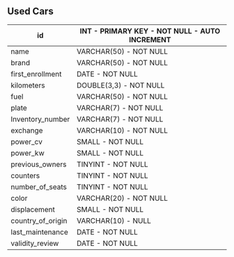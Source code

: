 ## Used Cars


| id | INT - PRIMARY KEY - NOT NULL - AUTO INCREMENT |
| ------- | --------- |
| name | VARCHAR(50) - NOT NULL |
| brand | VARCHAR(50) - NOT NULL |
| first_enrollment | DATE - NOT NULL |
| kilometers | DOUBLE(3,3) - NOT NULL |
| fuel | VARCHAR(50) - NOT NULL |
| plate | VARCHAR(7) - NOT NULL |
| Inventory_number | VARCHAR(7) - NOT NULL |
| exchange | VARCHAR(10) - NOT NULL |
| power_cv | SMALL - NOT NULL |
| power_kw | SMALL - NOT NULL |
| previous_owners | TINYINT - NOT NULL |
| counters | TINYINT - NOT NULL |
| number_of_seats | TINYINT - NOT NULL |
| color | VARCHAR(20) - NOT NULL |
| displacement | SMALL - NOT NULL |
| country_of_origin | VARCHAR(10) - NULL |
| last_maintenance | DATE - NOT NULL |
| validity_review | DATE - NOT NULL |

